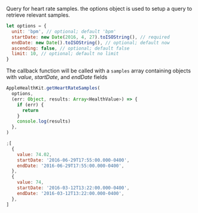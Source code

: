 Query for heart rate samples. the options object is used to setup a query to retrieve relevant samples.

```javascript
let options = {
  unit: 'bpm', // optional; default 'bpm'
  startDate: new Date(2016, 4, 27).toISOString(), // required
  endDate: new Date().toISOString(), // optional; default now
  ascending: false, // optional; default false
  limit: 10, // optional; default no limit
}
```

The callback function will be called with a `samples` array containing objects with _value_, _startDate_, and _endDate_ fields

```javascript
AppleHealthKit.getHeartRateSamples(
  options,
  (err: Object, results: Array<HealthValue>) => {
    if (err) {
      return
    }
    console.log(results)
  },
)
```

```javascript
;[
  {
    value: 74.02,
    startDate: '2016-06-29T17:55:00.000-0400',
    endDate: '2016-06-29T17:55:00.000-0400',
  },
  {
    value: 74,
    startDate: '2016-03-12T13:22:00.000-0400',
    endDate: '2016-03-12T13:22:00.000-0400',
  },
]
```
